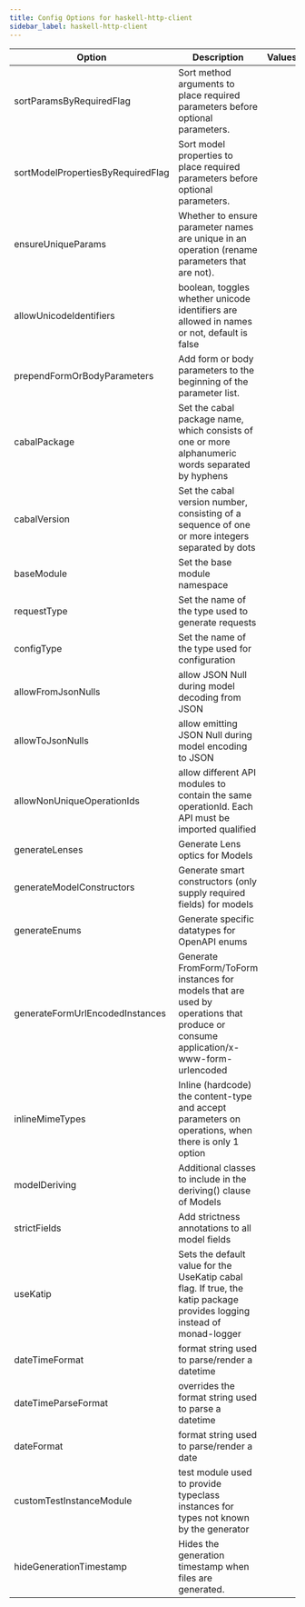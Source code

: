 ```yaml
---
title: Config Options for haskell-http-client
sidebar_label: haskell-http-client
---
```


| Option | Description | Values | Default |
| ------ | ----------- | ------ | ------- |
|sortParamsByRequiredFlag|Sort method arguments to place required parameters before optional parameters.| |true|
|sortModelPropertiesByRequiredFlag|Sort model properties to place required parameters before optional parameters.| |true|
|ensureUniqueParams|Whether to ensure parameter names are unique in an operation (rename parameters that are not).| |true|
|allowUnicodeIdentifiers|boolean, toggles whether unicode identifiers are allowed in names or not, default is false| |false|
|prependFormOrBodyParameters|Add form or body parameters to the beginning of the parameter list.| |false|
|cabalPackage|Set the cabal package name, which consists of one or more alphanumeric words separated by hyphens| |null|
|cabalVersion|Set the cabal version number, consisting of a sequence of one or more integers separated by dots| |null|
|baseModule|Set the base module namespace| |null|
|requestType|Set the name of the type used to generate requests| |null|
|configType|Set the name of the type used for configuration| |null|
|allowFromJsonNulls|allow JSON Null during model decoding from JSON| |true|
|allowToJsonNulls|allow emitting JSON Null during model encoding to JSON| |false|
|allowNonUniqueOperationIds|allow different API modules to contain the same operationId. Each API must be imported qualified| |false|
|generateLenses|Generate Lens optics for Models| |true|
|generateModelConstructors|Generate smart constructors (only supply required fields) for models| |true|
|generateEnums|Generate specific datatypes for OpenAPI enums| |true|
|generateFormUrlEncodedInstances|Generate FromForm/ToForm instances for models that are used by operations that produce or consume application/x-www-form-urlencoded| |true|
|inlineMimeTypes|Inline (hardcode) the content-type and accept parameters on operations, when there is only 1 option| |true|
|modelDeriving|Additional classes to include in the deriving() clause of Models| |null|
|strictFields|Add strictness annotations to all model fields| |true|
|useKatip|Sets the default value for the UseKatip cabal flag. If true, the katip package provides logging instead of monad-logger| |true|
|dateTimeFormat|format string used to parse/render a datetime| |null|
|dateTimeParseFormat|overrides the format string used to parse a datetime| |null|
|dateFormat|format string used to parse/render a date| |%Y-%m-%d|
|customTestInstanceModule|test module used to provide typeclass instances for types not known by the generator| |null|
|hideGenerationTimestamp|Hides the generation timestamp when files are generated.| |true|
